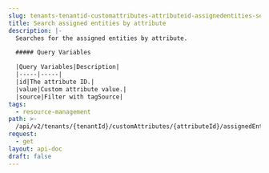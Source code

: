 ```yaml
---
slug: tenants-tenantid-customattributes-attributeid-assignedentities-search
title: Search assigned entities by attribute
description: |-
  Searches for the assigned entities by attribute.

  ##### Query Variables

  |Query Variables|Description|
  |-----|-----|
  |id|The attribute ID.|
  |value|Custom attribute value.|
  |source|Filter with tagSource|
tags:
  - resource-management
path: >-
  /api/v2/tenants/{tenantId}/customAttributes/{attributeId}/assignedEntities/search
request:
  - get
layout: api-doc
draft: false
---
```

